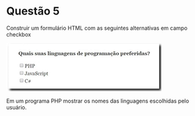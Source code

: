 # Questão 5

Construir um formulário HTML com as seguintes alternativas em campo checkbox

![alt text](image.png)

Em um programa PHP mostrar os nomes das linguagens escolhidas pelo usuário.
